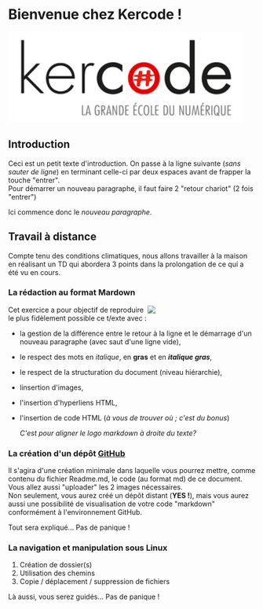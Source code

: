 # Bienvenue chez Kercode !

![Logo de Kercode](/kercode.jpg "Kercode")



## Introduction

Ceci est un petit texte d'introduction. On passe à la ligne suivante (*sans sauter de ligne*) en terminant celle-ci par deux espaces avant de frapper la touche "entrer".  
Pour démarrer un nouveau paragraphe, il faut faire 2 "retour chariot" (2 fois "entrer")

Ici commence donc le *nouveau paragraphe*.

## Travail à distance

Compte tenu des conditions climatiques, nous allons travailler à la maison en réalisant un TD qui abordera 3 points dans la prolongation de ce qui a été vu en cours.

### La rédaction au format Mardown


 <img align ="right" width=220 src="./images/markdown.png">


Cet exercice a pour objectif de reproduire le plus fidèlement possible ce t/exte avec :

- la gestion de la différence entre le retour à la ligne et le démarrage d'un nouveau paragraphe (avec saut d'une ligne vide),  
- le respect des mots en *italique*, en **gras** et en ***italique gras***,  
- le respect de la structuration du document (niveau hiérarchie),  
- linsertion d'images,  
- l'insertion d'hyperliens HTML,  
- l'insertion de code HTML (*à vous de trouver où ; c'est du bonus*)
  
  *C'est pour aligner le logo markdown à droite du texte?*
  
### La création d'un dépôt [GitHub](https://github.com)

Il s'agira d'une création minimale dans laquelle vous pourrez mettre, comme contenu du fichier Readme.md, le code (au format md) de ce document. Vous allez aussi "uploader" les 2 images nécessaires.  
Non seulement, vous aurez créé un dépôt distant (**YES !**), mais vous aurez aussi une possibilité de visualisation de votre code "markdown" conformément à l'environnement GitHub.

Tout sera expliqué... Pas de panique !

### La navigation et manipulation sous Linux

1. Création de dossier(s)
2. Utilisation des chemins
3. Copie / déplacement / suppression de fichiers

Là aussi, vous serez guidés... Pas de panique !
